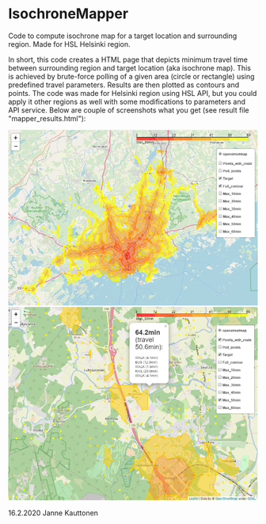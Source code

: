 # IsochroneMapper
Code to compute isochrone map for a target location and surrounding region. Made for HSL Helsinki region.

In short, this code creates a HTML page that depicts minimum travel time between surrounding region and target location (aka isochrone map). This is achieved by brute-force polling of a given area (circle or rectangle) using predefined travel parameters. Results are then plotted as contours and points.
The code was made for Helsinki region using HSL API, but you could apply it other regions as well with some modifications to parameters and API service.
Below are couple of screenshots what you get (see result file "mapper_results.html"):

![Sample figure 1](https://raw.githubusercontent.com/kauttoj/IsochroneMapper/master/sample1.png)
![Sample figure 2](https://raw.githubusercontent.com/kauttoj/IsochroneMapper/master/sample2.png)

16.2.2020 Janne Kauttonen
